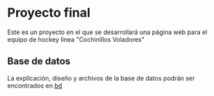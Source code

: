 # Proyecto final
Este es un proyecto en el que se desarrollará una página web para el equipo de hockey línea "Cochinillos Voladores"

## Base de datos
La explicación, diseño y archivos de la base de datos podrán ser encontrados en [bd](./bd/)

